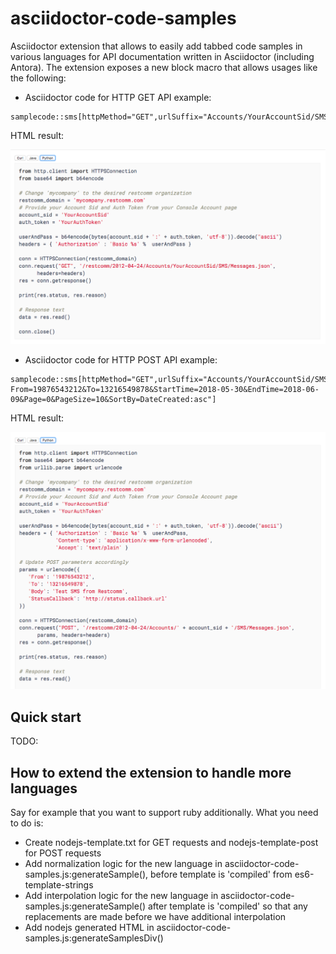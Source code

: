 # asciidoctor-code-samples

Asciidoctor extension that allows to easily add tabbed code samples in various languages for API documentation written in Asciidoctor (including Antora). The extension exposes a new block macro that allows usages like the following:

* Asciidoctor code for HTTP GET API example:
```
samplecode::sms[httpMethod="GET",urlSuffix="Accounts/YourAccountSid/SMS/Messages.json"]
```

HTML result:

![HTTP GET Example](/doc/images/GET-example.png)

* Asciidoctor code for HTTP POST API example:

```
samplecode::sms[httpMethod="GET",urlSuffix="Accounts/YourAccountSid/SMS/Messages.json?From=19876543212&To=13216549878&StartTime=2018-05-30&EndTime=2018-06-09&Page=0&PageSize=10&SortBy=DateCreated:asc"]
```

HTML result:

![HTTP POST Example](/doc/images/POST-example.png)

## Quick start

TODO:

## How to extend the extension to handle more languages

Say for example that you want to support ruby additionally. What you need to do is:
* Create nodejs-template.txt for GET requests and nodejs-template-post for POST requests
* Add normalization logic for the new language in asciidoctor-code-samples.js:generateSample(), before template is 'compiled' from es6-template-strings
* Add interpolation logic for the new language in asciidoctor-code-samples.js:generateSample() after template is 'compiled' so that any replacements are made before we have additional interpolation
* Add nodejs generated HTML in asciidoctor-code-samples.js:generateSamplesDiv()
